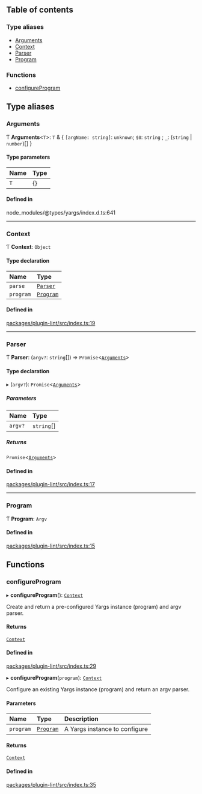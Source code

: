 ## Table of contents

### Type aliases

- [Arguments][1]
- [Context][2]
- [Parser][3]
- [Program][4]

### Functions

- [configureProgram][5]

## Type aliases

### Arguments

Ƭ **Arguments**<`T`>: `T` & { `[argName: string]`: `unknown`; `$0`: `string` ;
`_`: (`string` | `number`)\[] }

#### Type parameters

| Name | Type |
| :--- | :--- |
| `T`  | {}   |

#### Defined in

node_modules/@types/yargs/index.d.ts:641

---

### Context

Ƭ **Context**: `Object`

#### Type declaration

| Name      | Type           |
| :-------- | :------------- |
| `parse`   | [`Parser`][3]  |
| `program` | [`Program`][4] |

#### Defined in

[packages/plugin-lint/src/index.ts:19][6]

---

### Parser

Ƭ **Parser**: (`argv?`: `string`\[]) => `Promise`<[`Arguments`][1]>

#### Type declaration

▸ (`argv?`): `Promise`<[`Arguments`][1]>

##### Parameters

| Name    | Type        |
| :------ | :---------- |
| `argv?` | `string`\[] |

##### Returns

`Promise`<[`Arguments`][1]>

#### Defined in

[packages/plugin-lint/src/index.ts:17][7]

---

### Program

Ƭ **Program**: `Argv`

#### Defined in

[packages/plugin-lint/src/index.ts:15][8]

## Functions

### configureProgram

▸ **configureProgram**(): [`Context`][2]

Create and return a pre-configured Yargs instance (program) and argv parser.

#### Returns

[`Context`][2]

#### Defined in

[packages/plugin-lint/src/index.ts:29][9]

▸ **configureProgram**(`program`): [`Context`][2]

Configure an existing Yargs instance (program) and return an argv parser.

#### Parameters

| Name      | Type           | Description                   |
| :-------- | :------------- | :---------------------------- |
| `program` | [`Program`][4] | A Yargs instance to configure |

#### Returns

[`Context`][2]

#### Defined in

[packages/plugin-lint/src/index.ts:35][10]

[1]: README.md#arguments
[2]: README.md#context
[3]: README.md#parser
[4]: README.md#program
[5]: README.md#configureprogram
[6]:
  https://github.com/Xunnamius/projector/blob/a61864d/packages/plugin-lint/src/index.ts#L19
[7]:
  https://github.com/Xunnamius/projector/blob/a61864d/packages/plugin-lint/src/index.ts#L17
[8]:
  https://github.com/Xunnamius/projector/blob/a61864d/packages/plugin-lint/src/index.ts#L15
[9]:
  https://github.com/Xunnamius/projector/blob/a61864d/packages/plugin-lint/src/index.ts#L29
[10]:
  https://github.com/Xunnamius/projector/blob/a61864d/packages/plugin-lint/src/index.ts#L35
